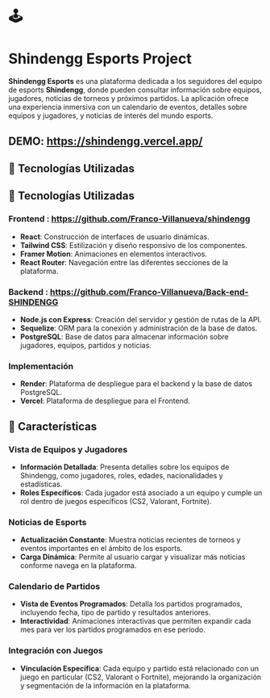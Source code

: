 # 🕹️ <h1>Shindengg Esports Project</h1>

**Shindengg Esports** es una plataforma dedicada a los seguidores del equipo de esports **Shindengg**, donde pueden consultar información sobre equipos, jugadores, noticias de torneos y próximos partidos. La aplicación ofrece una experiencia inmersiva con un calendario de eventos, detalles sobre equipos y jugadores, y noticias de interés del mundo esports.

## DEMO: https://shindengg.vercel.app/

## 🚀 Tecnologías Utilizadas

## 🚀 Tecnologías Utilizadas

### Frontend : **https://github.com/Franco-Villanueva/shindengg**
- **React**: Construcción de interfaces de usuario dinámicas.
- **Tailwind CSS**: Estilización y diseño responsivo de los componentes.
- **Framer Motion**: Animaciones en elementos interactivos.
- **React Router**: Navegación entre las diferentes secciones de la plataforma.

### Backend : **https://github.com/Franco-Villanueva/Back-end-SHINDENGG**
- **Node.js con Express**: Creación del servidor y gestión de rutas de la API.
- **Sequelize**: ORM para la conexión y administración de la base de datos.
- **PostgreSQL**: Base de datos para almacenar información sobre jugadores, equipos, partidos y noticias.

### Implementación
- **Render**: Plataforma de despliegue para el backend y la base de datos PostgreSQL.
- **Vercel**: Plataforma de despliegue para el Frontend.

## 🌟 Características

### Vista de Equipos y Jugadores
- **Información Detallada**: Presenta detalles sobre los equipos de Shindengg, como jugadores, roles, edades, nacionalidades y estadísticas.
- **Roles Específicos**: Cada jugador está asociado a un equipo y cumple un rol dentro de juegos específicos (CS2, Valorant, Fortnite).

### Noticias de Esports
- **Actualización Constante**: Muestra noticias recientes de torneos y eventos importantes en el ámbito de los esports.
- **Carga Dinámica**: Permite al usuario cargar y visualizar más noticias conforme navega en la plataforma.

### Calendario de Partidos
- **Vista de Eventos Programados**: Detalla los partidos programados, incluyendo fecha, tipo de partido y resultados anteriores.
- **Interactividad**: Animaciones interactivas que permiten expandir cada mes para ver los partidos programados en ese período.

### Integración con Juegos
- **Vinculación Específica**: Cada equipo y partido está relacionado con un juego en particular (CS2, Valorant o Fortnite), mejorando la organización y segmentación de la información en la plataforma.
